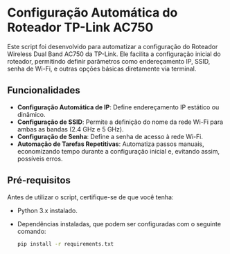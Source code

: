 # Configuração Automática do Roteador TP-Link AC750

Este script foi desenvolvido para automatizar a configuração do Roteador Wireless Dual Band AC750 da TP-Link. Ele facilita a configuração inicial do roteador, permitindo definir parâmetros como endereçamento IP, SSID, senha de Wi-Fi, e outras opções básicas diretamente via terminal.

## Funcionalidades

- **Configuração Automática de IP**: Define endereçamento IP estático ou dinâmico.
- **Configuração de SSID**: Permite a definição do nome da rede Wi-Fi para ambas as bandas (2.4 GHz e 5 GHz).
- **Configuração de Senha**: Define a senha de acesso à rede Wi-Fi.
- **Automação de Tarefas Repetitivas**: Automatiza passos manuais, economizando tempo durante a configuração inicial e, evitando assim, possíveis erros.

## Pré-requisitos

Antes de utilizar o script, certifique-se de que você tenha:

- Python 3.x instalado.
- Dependências instaladas, que podem ser configuradas com o seguinte comando:

  ```bash
  pip install -r requirements.txt

